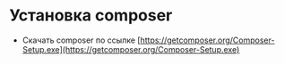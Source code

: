 # Установка composer

- Скачать composer по ссылке [https://getcomposer.org/Composer-Setup.exe](https://getcomposer.org/Composer-Setup.exe)
